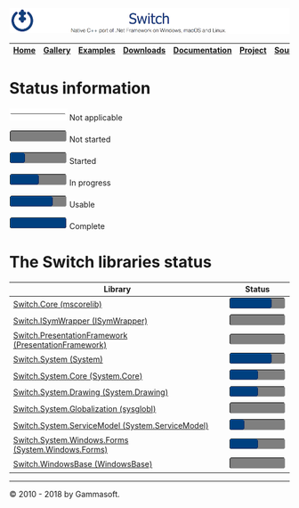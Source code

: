 [![Switch Header](Pictures/SwitchNativeC++port.png)](https://gammasoft71.wixsite.com/switch)

| [Home](Home.md) | [Gallery](Gallery.md) | [Examples](Examples.md) | [Downloads](Downloads.md) | [Documentation](Documentation.md) | [Project](https://sourceforge.net/projects/switchpro) | [Source](https://github.com/gammasoft71/switch) | [License](License.md) | [Gammasoft](https://gammasoft71.wixsite.com/gammasoft) |
|-----------------|-----------------------|-------------------------|-------------------------|-----------------------------------|-------------------------------------------------------|-------------------------------------------------|-----------------------|---------------------------------------------------------|

# Status information

![Progress](Pictures/ProgressIna.png) Not applicable

![Progress](Pictures/Progress0.png) Not started

![Progress](Pictures/Progress25.png) Started

![Progress](Pictures/Progress50.png) In progress

![Progress](Pictures/Progress75.png) Usable

![Progress](Pictures/Progress100.png) Complete

# The Switch libraries status

| Library                                                                                      | Status                                |
|----------------------------------------------------------------------------------------------|---------------------------------------|
| [Switch.Core (mscorelib)](SwitchCoreStatus.md)                                               | ![Progress](Pictures/Progress75.png)  |
| [Switch.ISymWrapper (ISymWrapper)](SwitchISymWrapperStatus.md)                               | ![Progress](Pictures/Progress0.png)   |
| [Switch.PresentationFramework (PresentationFramework)](SwitchPresentationFrameworkStatus.md) | ![Progress](Pictures/Progress0.png)   |
| [Switch.System (System)](SwitchSystemStatus.md)                                              | ![Progress](Pictures/Progress75.png)  |
| [Switch.System.Core (System.Core)](SwitchSystemCoreStatus.md)                                | ![Progress](Pictures/Progress50.png)  |
| [Switch.System.Drawing (System.Drawing)](SwitchSystemDrawingStatus.md)                       | ![Progress](Pictures/Progress50.png)  |
| [Switch.System.Globalization (sysglobl)](SwitchSystemGlobalizationStatus.md)                 | ![Progress](Pictures/Progress0.png)   |
| [Switch.System.ServiceModel (System.ServiceModel)](SwitchSystemServiceModelStatus.md)        | ![Progress](Pictures/Progress25.png)  |
| [Switch.System.Windows.Forms (System.Windows.Forms)](SwitchSystemWindowsFormsStatus.md)      | ![Progress](Pictures/Progress50.png)  |
| [Switch.WindowsBase (WindowsBase)](SwitchWindowsBaseStatus.md)                               | ![Progress](Pictures/Progress0.png)   |

______________________________________________________________________________________________

© 2010 - 2018 by Gammasoft.
